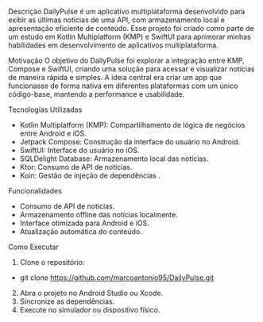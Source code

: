Descrição
DailyPulse é um aplicativo multiplataforma desenvolvido para exibir as últimas notícias de uma API, com armazenamento local e apresentação eficiente de conteúdo. Esse projeto foi criado como parte de um estudo em Kotlin Multiplatform (KMP) e SwiftUI para aprimorar minhas habilidades em desenvolvimento de aplicativos multiplataforma.

Motivação
O objetivo do DailyPulse foi explorar a integração entre KMP, Compose e SwiftUI, criando uma solução para acessar e visualizar notícias de maneira rápida e simples. A ideia central era criar um app que funcionasse de forma nativa em diferentes plataformas com um único código-base, mantendo a performance e usabilidade.

Tecnologias Utilizadas
- Kotlin Multiplatform (KMP): Compartilhamento de lógica de negócios entre Android e iOS.
- Jetpack Compose: Construção da interface do usuário no Android.
- SwiftUI: Interface do usuário no iOS.
- SQLDelight Database: Armazenamento local das notícias.
- Ktor: Consumo de API de notícias.
- Koin: Gestão de injeção de dependências .

Funcionalidades
- Consumo de API de notícias.
- Armazenamento offline das notícias localmente.
- Interface otimizada para Android e iOS.
- Atualização automática do conteúdo.

Como Executar
1. Clone o repositório:
  -  git clone https://github.com/marcoantonio95/DailyPulse.git
2. Abra o projeto no Android Studio ou Xcode.
3. Sincronize as dependências.
4. Execute no simulador ou dispositivo físico.
